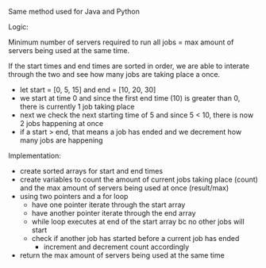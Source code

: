 Same method used for Java and Python

Logic: 

Minimum number of servers required to run all jobs = max amount of servers being used at the same time.

If the start times and end times are sorted in order, 
we are able to interate through the two 
and see how many jobs are taking place a once. 

- let start = [0, 5, 15] and end = [10, 20, 30]
- we start at time 0 and since the first end time (10) is greater than 0, there is currently 1 job taking place
- next we check the next starting time of 5 and since 5 < 10, there is now 2 jobs happening at once
- if a start > end, that means a job has ended and we decrement how many jobs are happening


Implementation: 

- create sorted arrays for start and end times
- create variables to count the amount of current jobs taking place (count) and the max amount of servers being used at once (result/max)
- using two pointers and a for loop
    - have one pointer iterate through the start array
    - have another pointer iterate through the end array
    - while loop executes at end of the start array bc no other jobs will start
    - check if another job has started before a current job has ended
        - increment and decrement count accordingly 
- return the max amount of servers being used at the same time
